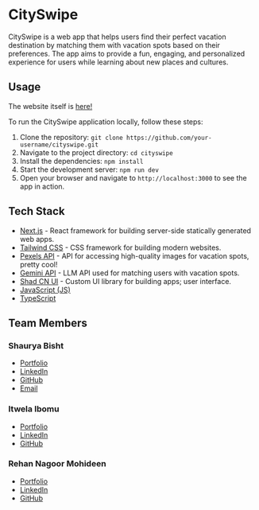 # CitySwipe

CitySwipe is a web app that helps users find their perfect vacation destination by matching them with vacation spots based on their preferences. The app aims to provide a fun, engaging, and personalized experience for users while learning about new places and cultures.

## Usage

The website itself is [here!](https://cityswipe-eight.vercel.app//)

To run the CitySwipe application locally, follow these steps:

1. Clone the repository: `git clone https://github.com/your-username/cityswipe.git`
2. Navigate to the project directory: `cd cityswipe`
3. Install the dependencies: `npm install`
4. Start the development server: `npm run dev`
5. Open your browser and navigate to `http://localhost:3000` to see the app in action.

## Tech Stack

- [Next.js](https://nextjs.org/) - React framework for building server-side statically generated web apps.
- [Tailwind CSS](https://tailwindcss.com/) - CSS framework for building modern websites.
- [Pexels API](https://www.pexels.com/api/) - API for accessing high-quality images for vacation spots, pretty cool!
- [Gemini API](https://www.gemini.com/api) - LLM API used for matching users with vacation spots.
- [Shad CN UI](https://github.com/ssbdragonfly/shad-cn-ui) - Custom UI library for building apps; user interface.
- [JavaScript (JS)](https://developer.mozilla.org/en-US/docs/Web/JavaScript)
- [TypeScript](https://www.typescriptlang.org/) 

## Team Members

### Shaurya Bisht

- [Portfolio](https://personal-site-psi-umber.vercel.app/)
- [LinkedIn](https://www.linkedin.com/in/shaurya-bisht-6857732b1/)
- [GitHub](https://github.com/ssbdragonfly)
- [Email](bishtshaurya314@gmail.com)

### Itwela Ibomu

- [Portfolio](https://www.itwela.dev/)
- [LinkedIn](https://www.linkedin.com/in/itwela/)
- [GitHub](https://github.com/itwela)

### Rehan Nagoor Mohideen

- [Portfolio](https://www.rehanmohideen.com/)
- [LinkedIn](https://www.linkedin.com/in/rehan-nagoor-mohideen-6b3156202/)
- [GitHub](https://github.com/rehan-code/rehan-code)